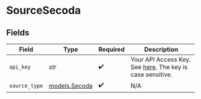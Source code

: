 # SourceSecoda


## Fields

| Field                                                                                                                    | Type                                                                                                                     | Required                                                                                                                 | Description                                                                                                              |
| ------------------------------------------------------------------------------------------------------------------------ | ------------------------------------------------------------------------------------------------------------------------ | ------------------------------------------------------------------------------------------------------------------------ | ------------------------------------------------------------------------------------------------------------------------ |
| `api_key`                                                                                                                | *str*                                                                                                                    | :heavy_check_mark:                                                                                                       | Your API Access Key. See <a href="https://docs.secoda.co/secoda-api/authentication">here</a>. The key is case sensitive. |
| `source_type`                                                                                                            | [models.Secoda](../models/secoda.md)                                                                                     | :heavy_check_mark:                                                                                                       | N/A                                                                                                                      |